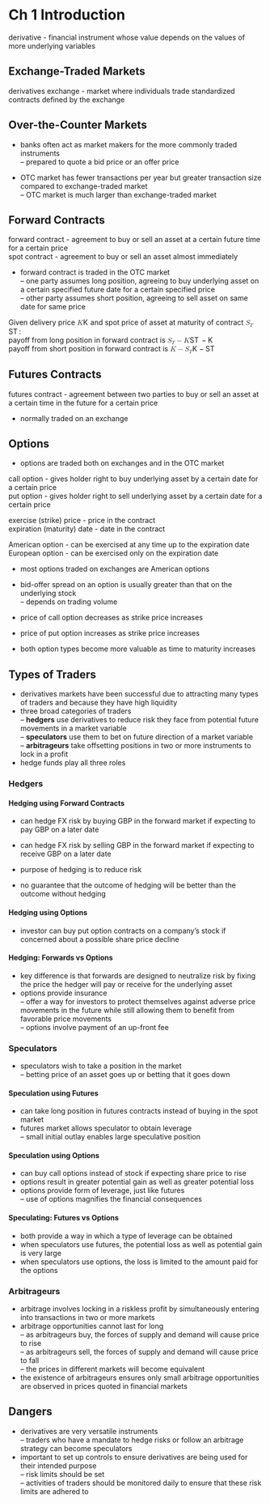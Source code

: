 <!DOCTYPE html>
<html>

<head>
  <meta charset="utf-8">
  <meta name="viewport" content="width=device-width, initial-scale=1.0">
  <title>Ch1</title>
  <link rel="stylesheet" href="https://stackedit.io/style.css" />
</head>

<body class="stackedit">
  <div class="stackedit__html"><h1 id="ch-1-introduction">Ch 1 Introduction</h1>
<p>derivative - financial instrument whose value depends on the values of more underlying variables</p>
<h2 id="exchange-traded-markets">Exchange-Traded Markets</h2>
<p>derivatives exchange - market where individuals trade standardized contracts defined by the exchange</p>
<h2 id="over-the-counter-markets">Over-the-Counter Markets</h2>
<ul>
<li>
<p>banks often act as market makers for the more commonly traded instruments<br>
– prepared to quote a bid price or an offer price</p>
</li>
<li>
<p>OTC market has fewer transactions per year but greater transaction size compared to exchange-traded market<br>
– OTC market is much larger than exchange-traded market</p>
</li>
</ul>
<h2 id="forward-contracts">Forward Contracts</h2>
<p>forward contract - agreement to buy or sell an asset at a certain future time for a certain price<br>
spot contract - agreement to buy or sell an asset almost immediately</p>
<ul>
<li>forward contract is traded in the OTC market<br>
– one party assumes long position, agreeing to buy underlying asset on a certain specified future date for a certain specified price<br>
– other party assumes short position, agreeing to sell asset on same date for same price</li>
</ul>
<p>Given delivery price <span class="katex--inline"><span class="katex"><span class="katex-mathml"><math><semantics><mrow><mi>K</mi></mrow><annotation encoding="application/x-tex">K</annotation></semantics></math></span><span class="katex-html" aria-hidden="true"><span class="base"><span class="strut" style="height: 0.68333em; vertical-align: 0em;"></span><span class="mord mathdefault" style="margin-right: 0.07153em;">K</span></span></span></span></span> and spot price of asset at maturity of contract <span class="katex--inline"><span class="katex"><span class="katex-mathml"><math><semantics><mrow><msub><mi>S</mi><mi>T</mi></msub></mrow><annotation encoding="application/x-tex">S_T</annotation></semantics></math></span><span class="katex-html" aria-hidden="true"><span class="base"><span class="strut" style="height: 0.83333em; vertical-align: -0.15em;"></span><span class="mord"><span class="mord mathdefault" style="margin-right: 0.05764em;">S</span><span class="msupsub"><span class="vlist-t vlist-t2"><span class="vlist-r"><span class="vlist" style="height: 0.328331em;"><span class="" style="top: -2.55em; margin-left: -0.05764em; margin-right: 0.05em;"><span class="pstrut" style="height: 2.7em;"></span><span class="sizing reset-size6 size3 mtight"><span class="mord mathdefault mtight" style="margin-right: 0.13889em;">T</span></span></span></span><span class="vlist-s">​</span></span><span class="vlist-r"><span class="vlist" style="height: 0.15em;"><span class=""></span></span></span></span></span></span></span></span></span></span>:<br>
payoff from long position in forward contract is <span class="katex--inline"><span class="katex"><span class="katex-mathml"><math><semantics><mrow><msub><mi>S</mi><mi>T</mi></msub><mo>−</mo><mi>K</mi></mrow><annotation encoding="application/x-tex">S_T - K</annotation></semantics></math></span><span class="katex-html" aria-hidden="true"><span class="base"><span class="strut" style="height: 0.83333em; vertical-align: -0.15em;"></span><span class="mord"><span class="mord mathdefault" style="margin-right: 0.05764em;">S</span><span class="msupsub"><span class="vlist-t vlist-t2"><span class="vlist-r"><span class="vlist" style="height: 0.328331em;"><span class="" style="top: -2.55em; margin-left: -0.05764em; margin-right: 0.05em;"><span class="pstrut" style="height: 2.7em;"></span><span class="sizing reset-size6 size3 mtight"><span class="mord mathdefault mtight" style="margin-right: 0.13889em;">T</span></span></span></span><span class="vlist-s">​</span></span><span class="vlist-r"><span class="vlist" style="height: 0.15em;"><span class=""></span></span></span></span></span></span><span class="mspace" style="margin-right: 0.222222em;"></span><span class="mbin">−</span><span class="mspace" style="margin-right: 0.222222em;"></span></span><span class="base"><span class="strut" style="height: 0.68333em; vertical-align: 0em;"></span><span class="mord mathdefault" style="margin-right: 0.07153em;">K</span></span></span></span></span><br>
payoff from short position in forward contract is <span class="katex--inline"><span class="katex"><span class="katex-mathml"><math><semantics><mrow><mi>K</mi><mo>−</mo><msub><mi>S</mi><mi>T</mi></msub></mrow><annotation encoding="application/x-tex">K - S_T</annotation></semantics></math></span><span class="katex-html" aria-hidden="true"><span class="base"><span class="strut" style="height: 0.76666em; vertical-align: -0.08333em;"></span><span class="mord mathdefault" style="margin-right: 0.07153em;">K</span><span class="mspace" style="margin-right: 0.222222em;"></span><span class="mbin">−</span><span class="mspace" style="margin-right: 0.222222em;"></span></span><span class="base"><span class="strut" style="height: 0.83333em; vertical-align: -0.15em;"></span><span class="mord"><span class="mord mathdefault" style="margin-right: 0.05764em;">S</span><span class="msupsub"><span class="vlist-t vlist-t2"><span class="vlist-r"><span class="vlist" style="height: 0.328331em;"><span class="" style="top: -2.55em; margin-left: -0.05764em; margin-right: 0.05em;"><span class="pstrut" style="height: 2.7em;"></span><span class="sizing reset-size6 size3 mtight"><span class="mord mathdefault mtight" style="margin-right: 0.13889em;">T</span></span></span></span><span class="vlist-s">​</span></span><span class="vlist-r"><span class="vlist" style="height: 0.15em;"><span class=""></span></span></span></span></span></span></span></span></span></span></p>
<h2 id="futures-contracts">Futures Contracts</h2>
<p>futures contract - agreement between two parties to buy or sell an asset at a certain time in the future for a certain price</p>
<ul>
<li>normally traded on an exchange</li>
</ul>
<h2 id="options">Options</h2>
<ul>
<li>options are traded both on exchanges and in the OTC market</li>
</ul>
<p>call option - gives holder right to buy underlying asset by a certain date for a certain price<br>
put option - gives holder right to sell underlying asset by a certain date for a certain price</p>
<p>exercise (strike) price - price in the contract<br>
expiration (maturity) date - date in the contract</p>
<p>American option - can be exercised at any time up to the expiration date<br>
European option - can be exercised only on the expiration date</p>
<ul>
<li>
<p>most options traded on exchanges are American options</p>
</li>
<li>
<p>bid-offer spread on an option is usually greater than that on the underlying stock<br>
– depends on trading volume</p>
</li>
<li>
<p>price of call option decreases as strike price increases</p>
</li>
<li>
<p>price of put option increases as strike price increases</p>
</li>
<li>
<p>both option types become more valuable as time to maturity increases</p>
</li>
</ul>
<h2 id="types-of-traders">Types of Traders</h2>
<ul>
<li>derivatives markets have been successful due to attracting many types of traders and because they have high liquidity</li>
<li>three broad categories of traders<br>
– <strong>hedgers</strong> use derivatives to reduce risk they face from potential future movements in a market variable<br>
– <strong>speculators</strong> use them to bet on future direction of a market variable<br>
– <strong>arbitrageurs</strong> take offsetting positions in two or more instruments to lock in a profit</li>
<li>hedge funds play all three roles</li>
</ul>
<h3 id="hedgers">Hedgers</h3>
<h4 id="hedging-using-forward-contracts">Hedging using Forward Contracts</h4>
<ul>
<li>
<p>can hedge FX risk by buying GBP in the forward market if expecting to pay GBP on a later date</p>
</li>
<li>
<p>can hedge FX risk by selling GBP in the forward market if expecting to receive GBP on a later date</p>
</li>
<li>
<p>purpose of hedging is to reduce risk</p>
</li>
<li>
<p>no guarantee that the outcome of hedging will be better than the outcome without hedging</p>
</li>
</ul>
<h4 id="hedging-using-options">Hedging using Options</h4>
<ul>
<li>investor can buy put option contracts on a company’s stock if concerned about a possible share price decline</li>
</ul>
<h4 id="hedging-forwards-vs-options">Hedging: Forwards vs Options</h4>
<ul>
<li>key difference is that forwards are designed to neutralize risk by fixing the price the hedger will pay or receive for the underlying asset</li>
<li>options provide insurance<br>
– offer a way for investors to protect themselves against adverse price movements in the future while still allowing them to benefit from favorable price movements<br>
– options involve payment of an up-front fee</li>
</ul>
<h3 id="speculators">Speculators</h3>
<ul>
<li>speculators wish to take a position in the market<br>
– betting price of an asset goes up or betting that it goes down</li>
</ul>
<h4 id="speculation-using-futures">Speculation using Futures</h4>
<ul>
<li>can take long position in futures contracts instead of buying in the spot market</li>
<li>futures market allows speculator to obtain leverage<br>
– small initial outlay enables large speculative position</li>
</ul>
<h4 id="speculation-using-options">Speculation using Options</h4>
<ul>
<li>can buy call options instead of stock if expecting share price to rise</li>
<li>options result in greater potential gain as well as greater potential loss</li>
<li>options provide form of leverage, just like futures<br>
– use of options magnifies the financial consequences</li>
</ul>
<h4 id="speculating-futures-vs-options">Speculating: Futures vs Options</h4>
<ul>
<li>both provide a way in which a type of leverage can be obtained</li>
<li>when speculators use futures, the potential loss as well as potential gain is very large</li>
<li>when speculators use options, the loss is limited to the amount paid for the options</li>
</ul>
<h3 id="arbitrageurs">Arbitrageurs</h3>
<ul>
<li>arbitrage involves locking in a riskless profit by simultaneously entering into transactions in two or more markets</li>
<li>arbitrage opportunities cannot last for long<br>
– as arbitrageurs buy, the forces of supply and demand will cause price to rise<br>
– as arbitrageurs sell, the forces of supply and demand will cause price to fall<br>
– the prices in different markets will become equivalent</li>
<li>the existence of arbitrageurs ensures only small arbitrage opportunities are observed in prices quoted in financial markets</li>
</ul>
<h2 id="dangers">Dangers</h2>
<ul>
<li>derivatives are very versatile instruments<br>
– traders who have a mandate to hedge risks or follow an arbitrage strategy can become speculators</li>
<li>important to set up controls to ensure derivatives are being used for their intended purpose<br>
– risk limits should be set<br>
– activities of traders should be monitored daily to ensure that these risk limits are adhered to</li>
</ul>
</div>
</body>

</html>
